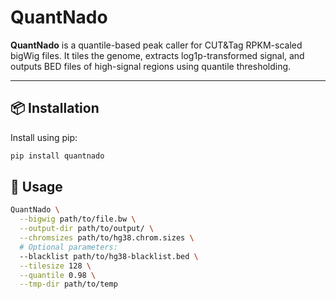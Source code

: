 # QuantNado

**QuantNado** is a quantile-based peak caller for CUT&Tag RPKM-scaled bigWig files. It tiles the genome, extracts log1p-transformed signal, and outputs BED files of high-signal regions using quantile thresholding.

---

## 📦 Installation

Install using pip:

```bash
pip install quantnado
```

## 🚀 Usage

```bash
QuantNado \
  --bigwig path/to/file.bw \
  --output-dir path/to/output/ \
  --chromsizes path/to/hg38.chrom.sizes \
  # Optional parameters:
  --blacklist path/to/hg38-blacklist.bed \
  --tilesize 128 \
  --quantile 0.98 \
  --tmp-dir path/to/temp
```